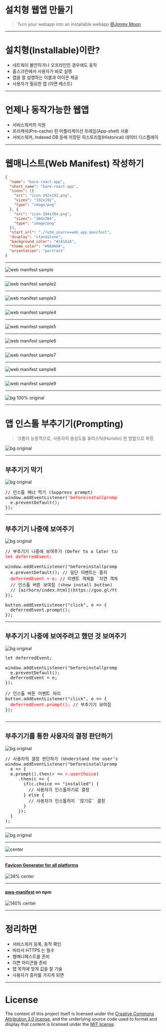 <!-- page_number: true -->
<!-- $size: 16:9 -->

# 설치형 웹앱 만들기

> Turn your webapp into an installable webapp
> [@Jimmy Moon](https://github.com/ragingwind)

---

# 설치형(Installable)이란?

- 네트웍이 불안하거나 오프라인인 경우에도 동작
- 홈스크린에서 사용자가 바로 실행
- 앱을 잘 설명하는 이름과 아이콘 제공
- 사용자가 필요한 앱 (이면 베스트)

---

# 언제나 동작가능한 웹앱

- 서비스워커의 지원
- 프리캐쉬(Pre-cache) 된 어플리케이션 프레임(App-shell) 사용
- 서비스워커, Indexed DB 등에 저장된 히스토리컬(Historical) 데이터 디스플레이

---

# 웹매니스트(Web Manifest) 작성하기

```json
{
  "name": "bare-react-app",
  "short_name": "bare-react-app",
  "icons": [{
    "src": "icon-192x192.png",
    "sizes": "192x192",
    "type": "image/png"
  }, {
    "src": "icon-384x384.png",
    "sizes": "384x384",
    "type": "image/png"
  }],
  "start_url": "./?utm_source=web_app_manifest",
  "display": "standalone",
  "background_color": "#1A1A1A",
  "theme_color": "#0A0A0A",
  "orientation": "portrait"
}
```

---

![web manifest sample](https://cloud.githubusercontent.com/assets/124117/21298849/12675c7a-c5d9-11e6-834d-0f6f202fb700.png)

---

![web manifest sample2](https://cloud.githubusercontent.com/assets/124117/21298823/c7b4e4fe-c5d8-11e6-8444-30c2085934fc.png)

---

![web manifest sample3](https://cloud.githubusercontent.com/assets/124117/21298822/c7b2022a-c5d8-11e6-8a06-9a64b0a446ec.png)

---

![web manifest sample4](https://cloud.githubusercontent.com/assets/124117/21298821/c79a23a8-c5d8-11e6-95c2-68beb2910e81.png)

---

![web manifest sample5](https://cloud.githubusercontent.com/assets/124117/21298820/c79643f0-c5d8-11e6-81d7-e74d44ea1fc4.png)

---

![web manifest sample6](https://cloud.githubusercontent.com/assets/124117/21298819/c793d0c0-c5d8-11e6-8fe0-6992dc7d78ff.png)

---

![web manifest sample7](https://cloud.githubusercontent.com/assets/124117/21298818/c79272a2-c5d8-11e6-957a-9feec89f5ca2.png)

---

![web manifest sample8](https://cloud.githubusercontent.com/assets/124117/21298817/c790477a-c5d8-11e6-84fd-d1bf9b41e5d2.png)

---

![web manifest sample9](https://cloud.githubusercontent.com/assets/124117/21298816/c78ffc52-c5d8-11e6-8cb2-f3a5ed7085ec.png)

---

![bg 100% original](https://cloud.githubusercontent.com/assets/124117/21291999/3081fd7e-c538-11e6-9961-d639d8e51efe.png)

---

# 앱 인스톨 부추기기(Prompting)

> 크롬이 능동적으로, 사용자의 충성도를 휴리스틱(Huristic) 한 방법으로 측정

![bg original](https://cloud.githubusercontent.com/assets/124117/21297934/193a259e-c5cc-11e6-8a89-78c6c7ffc4b7.png)

---

## 부추기기 막기

![bg original](https://cloud.githubusercontent.com/assets/124117/21297995/0194dffa-c5cd-11e6-8943-0e348d9a244f.png)

<pre style="width:72%">
// 인스톨 배너 막기 (Suppress prompt)
window.addEventListener(<span style="color:red">'beforeinstallprompt'</span>, e => {
  e.preventDefault();
});
</pre>

---

## 부추기기 나중에 보여주기

![bg original](https://cloud.githubusercontent.com/assets/124117/21297933/1927a6da-c5cc-11e6-8a2f-af51b5dd61e9.png)

<pre style="width:72%">
// 부추기기 나중에 보여주기 (Defer to a later time)
<span style="color:red">let deferredEvent;</span>

window.addEventListener("beforeinstallprompt", e => { 
  e.preventDefault(); // 일단 이벤트는 중지
  <span style="color:red">deferredEvent = e;</span> // 이벤트 객체를 `지연 객체`에 보관
  // 인스톨 버튼 보여짐 (show install button)
  // [airhorn/index.html](https://goo.gl/Yt7wJZ)
});

button.addEventListener("click", e => {
  deferredEvent.prompt();
});
</pre>

---

## 부추기기 나중에 보여주려고 했던 것 보여주기

![bg original](https://cloud.githubusercontent.com/assets/124117/21297934/193a259e-c5cc-11e6-8a89-78c6c7ffc4b7.png)

<pre style="width:72%">
let deferredEvent;

window.addEventListener("beforeinstallprompt", e => { 
  e.preventDefault();
  deferredEvent = e;
});

// 인스톨 버튼 이벤트 처리
button.addEventListener("click", e => {
  <span style="color:red">deferredEvent.prompt();</span> // 부추기기 보여짐
});

</pre>

---

## 부추기기를 통한 사용자의 결정 판단하기

![bg original](https://cloud.githubusercontent.com/assets/124117/21297932/18ffa9d2-c5cc-11e6-8d37-6a7d084fe269.png)

<pre style="width:72%">
// 사용자의 결정 판단하기 (Understand the user’s choice)
window.addEventListener("beforeinstallprompt", 
  e => {
  e.prompt().then(r => <span style="color:red">r.userChoice</span>)
     .then(c => {
       if(c.choice == "installed") {
         // 사용자가 인스톨하기로 결정
       } else {
         // 사용자가 인스톨하지 `않기로` 결정
       }
     });
  }
);
</pre>

---

![bg original](https://cloud.githubusercontent.com/assets/124117/21292070/1ba23376-c53b-11e6-8d9b-480150dd2b3b.png)

---

![center](https://cloud.githubusercontent.com/assets/124117/21292071/1ba2569e-c53b-11e6-8f99-bbcc93d64ff0.png)

---

#### [Favicon Generator for all platforms](https://goo.gl/zgcCbG)
![38% center](https://cloud.githubusercontent.com/assets/124117/21292058/841b40d8-c53a-11e6-95fa-5d7c3ae5271f.png)

---

#### [pwa-manifest](https://www.npmjs.com/package/pwa-manifest-cli) on npm

![140% center](https://camo.githubusercontent.com/7eed8608008201bea86fd98448defaf246a3c5d4/687474703a2f2f672e7265636f726469742e636f2f6b775234446837724d332e676966)

---

# 정리하면

- 서비스워커 등록, 동작 확인
- 따라서 HTTPS 는 필수
- 웹매니페스트를 준비
- 이쁜 아이콘들 준비
- 앱 목적에 맞게 값을 잘 기술
- 사용자가 흥미를 가지게 되면

---

# License

The content of this project itself is licensed under the [Creative Commons Attribution 3.0 license](http://creativecommons.org/licenses/by/3.0/us/deed.en_US), and the underlying source code used to format and display that content is licensed under the [MIT license](http://opensource.org/licenses/mit-license.php).